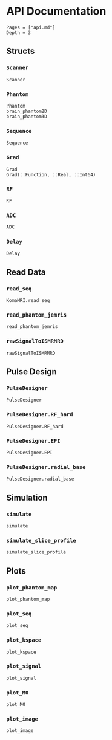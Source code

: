 # API Documentation

```@contents
Pages = ["api.md"]
Depth = 3
```

## Structs

### `Scanner`
```@docs
Scanner
```

### `Phantom`
```@docs
Phantom
brain_phantom2D
brain_phantom3D
```

### `Sequence`
```@docs
Sequence
```

### `Grad`
```@docs
Grad
Grad(::Function, ::Real, ::Int64)
```

### `RF`
```@docs
RF
```

### `ADC`
```@docs
ADC
```

### `Delay`
```@docs
Delay
```

## Read Data

### `read_seq`
```@docs
KomaMRI.read_seq
```

### `read_phantom_jemris`
```@docs
read_phantom_jemris
```

### `rawSignalToISMRMRD`
```@docs
rawSignalToISMRMRD
```

## Pulse Design

### `PulseDesigner`
```@docs
PulseDesigner
```

### `PulseDesigner.RF_hard`
```@docs
PulseDesigner.RF_hard
```

### `PulseDesigner.EPI`
```@docs
PulseDesigner.EPI
```

### `PulseDesigner.radial_base`
```@docs
PulseDesigner.radial_base
```

## Simulation

### `simulate`
```@docs
simulate
```

### `simulate_slice_profile`
```@docs
simulate_slice_profile
```

## Plots

### `plot_phantom_map`
```@docs
plot_phantom_map
```

### `plot_seq`
```@docs
plot_seq
```

### `plot_kspace`
```@docs
plot_kspace
```

### `plot_signal`
```@docs
plot_signal
```

### `plot_M0`
```@docs
plot_M0
```

### `plot_image`
```@docs
plot_image
```
